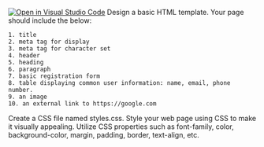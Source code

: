 [![Open in Visual Studio Code](https://classroom.github.com/assets/open-in-vscode-2e0aaae1b6195c2367325f4f02e2d04e9abb55f0b24a779b69b11b9e10269abc.svg)](https://classroom.github.com/online_ide?assignment_repo_id=18778880&assignment_repo_type=AssignmentRepo)
    Design a basic HTML template.
    Your page should include the below:

    1. title
    2. meta tag for display
    3. meta tag for character set
    4. header
    5. heading
    6. paragraph
    7. basic registration form
    8. table displaying common user information: name, email, phone number.
    9. an image
    10. an external link to https://google.com
   
  Create a CSS file named styles.css.
    Style your web page using CSS to make it visually appealing.
    Utilize CSS properties such as font-family, color, background-color, margin, padding, border, text-align, etc.
